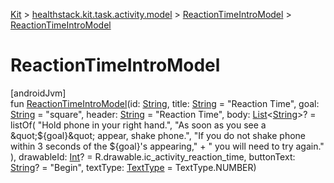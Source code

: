 
[Kit](../../../kit.html) > [healthstack.kit.task.activity.model](../index.html) > [ReactionTimeIntroModel](index.html) > [ReactionTimeIntroModel](-reaction-time-intro-model.html)



# ReactionTimeIntroModel



[androidJvm]\
fun [ReactionTimeIntroModel](-reaction-time-intro-model.html)(id: [String](https://kotlinlang.org/api/latest/jvm/stdlib/kotlin/-string/index.html), title: [String](https://kotlinlang.org/api/latest/jvm/stdlib/kotlin/-string/index.html) = &quot;Reaction Time&quot;, goal: [String](https://kotlinlang.org/api/latest/jvm/stdlib/kotlin/-string/index.html) = &quot;square&quot;, header: [String](https://kotlinlang.org/api/latest/jvm/stdlib/kotlin/-string/index.html) = &quot;Reaction Time&quot;, body: [List](https://kotlinlang.org/api/latest/jvm/stdlib/kotlin.collections/-list/index.html)&lt;[String](https://kotlinlang.org/api/latest/jvm/stdlib/kotlin/-string/index.html)&gt;? = listOf(
        &quot;Hold phone in your right hand.&quot;,
        &quot;As soon as you see a \&quot;${goal}\&quot; appear, shake phone.&quot;,
        &quot;If you do not shake phone within 3 seconds of the ${goal}\'s appearing,&quot; +
            &quot; you will need to try again.&quot;
    ), drawableId: [Int](https://kotlinlang.org/api/latest/jvm/stdlib/kotlin/-int/index.html)? = R.drawable.ic_activity_reaction_time, buttonText: [String](https://kotlinlang.org/api/latest/jvm/stdlib/kotlin/-string/index.html)? = &quot;Begin&quot;, textType: [TextType](../../healthstack.kit.ui/-text-type/index.html) = TextType.NUMBER)




